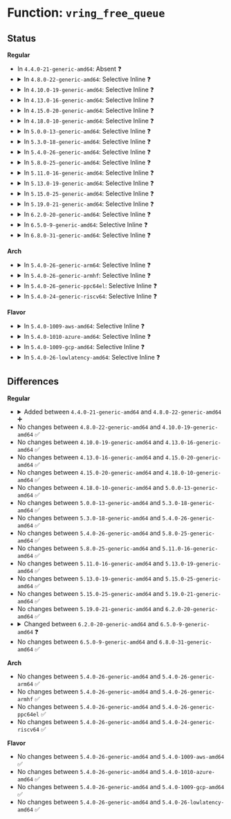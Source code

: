 # Function: <code>vring_free_queue</code>

## Status
<b>Regular</b>
<ul>
<li>
In <code>4.4.0-21-generic-amd64</code>: Absent ❓
</li>
<li>
<details>
<summary>In <code>4.8.0-22-generic-amd64</code>: Selective Inline ❓</summary>

```c
void vring_free_queue(struct virtio_device * vdev, size_t size, void * queue, dma_addr_t dma_handle)
```

```json
{
  "name": "vring_free_queue",
  "collision_type": "Unique Static",
  "inline_type": "Selective",
  "funcs": [
    {
      "addr": 18446744071584150080,
      "name": "vring_free_queue",
      "external": false,
      "loc": "drivers/virtio/virtio_ring.c:1001",
      "file": "drivers/virtio/virtio_ring.c",
      "inline": "not declared, inlined",
      "caller_inline": [],
      "caller_func": [
        "drivers/virtio/virtio_ring.c:vring_del_virtqueue",
        "drivers/virtio/virtio_ring.c:vring_create_virtqueue"
      ]
    }
  ],
  "symbols": [
    {
      "addr": 18446744071584150080,
      "name": "vring_free_queue",
      "section": ".text",
      "bind": "STB_LOCAL",
      "size": 182
    }
  ]
}
```
</details>
</li>
<li>
<details>
<summary>In <code>4.10.0-19-generic-amd64</code>: Selective Inline ❓</summary>

```c
void vring_free_queue(struct virtio_device * vdev, size_t size, void * queue, dma_addr_t dma_handle)
```

```json
{
  "name": "vring_free_queue",
  "collision_type": "Unique Static",
  "inline_type": "Selective",
  "funcs": [
    {
      "addr": 18446744071584330640,
      "name": "vring_free_queue",
      "external": false,
      "loc": "drivers/virtio/virtio_ring.c:1005",
      "file": "drivers/virtio/virtio_ring.c",
      "inline": "not declared, inlined",
      "caller_inline": [],
      "caller_func": [
        "drivers/virtio/virtio_ring.c:vring_del_virtqueue",
        "drivers/virtio/virtio_ring.c:vring_create_virtqueue"
      ]
    }
  ],
  "symbols": [
    {
      "addr": 18446744071584330640,
      "name": "vring_free_queue",
      "section": ".text",
      "bind": "STB_LOCAL",
      "size": 182
    }
  ]
}
```
</details>
</li>
<li>
<details>
<summary>In <code>4.13.0-16-generic-amd64</code>: Selective Inline ❓</summary>

```c
void vring_free_queue(struct virtio_device * vdev, size_t size, void * queue, dma_addr_t dma_handle)
```

```json
{
  "name": "vring_free_queue",
  "collision_type": "Unique Static",
  "inline_type": "Selective",
  "funcs": [
    {
      "addr": 18446744071584410656,
      "name": "vring_free_queue",
      "external": false,
      "loc": "drivers/virtio/virtio_ring.c:1050",
      "file": "drivers/virtio/virtio_ring.c",
      "inline": "not declared, inlined",
      "caller_inline": [],
      "caller_func": [
        "drivers/virtio/virtio_ring.c:vring_del_virtqueue"
      ]
    }
  ],
  "symbols": [
    {
      "addr": 18446744071584410656,
      "name": "vring_free_queue",
      "section": ".text",
      "bind": "STB_LOCAL",
      "size": 157
    }
  ]
}
```
</details>
</li>
<li>
<details>
<summary>In <code>4.15.0-20-generic-amd64</code>: Selective Inline ❓</summary>

```c
void vring_free_queue(struct virtio_device * vdev, size_t size, void * queue, dma_addr_t dma_handle)
```

```json
{
  "name": "vring_free_queue",
  "collision_type": "Unique Static",
  "inline_type": "Selective",
  "funcs": [
    {
      "addr": 18446744071584818112,
      "name": "vring_free_queue",
      "external": false,
      "loc": "drivers/virtio/virtio_ring.c:1049",
      "file": "drivers/virtio/virtio_ring.c",
      "inline": "not declared, inlined",
      "caller_inline": [],
      "caller_func": [
        "drivers/virtio/virtio_ring.c:vring_del_virtqueue"
      ]
    }
  ],
  "symbols": [
    {
      "addr": 18446744071584818112,
      "name": "vring_free_queue",
      "section": ".text",
      "bind": "STB_LOCAL",
      "size": 160
    }
  ]
}
```
</details>
</li>
<li>
<details>
<summary>In <code>4.18.0-10-generic-amd64</code>: Selective Inline ❓</summary>

```c
void vring_free_queue(struct virtio_device * vdev, size_t size, void * queue, dma_addr_t dma_handle)
```

```json
{
  "name": "vring_free_queue",
  "collision_type": "Unique Static",
  "inline_type": "Selective",
  "funcs": [
    {
      "addr": 18446744071585048608,
      "name": "vring_free_queue",
      "external": false,
      "loc": "drivers/virtio/virtio_ring.c:1048",
      "file": "drivers/virtio/virtio_ring.c",
      "inline": "not declared, inlined",
      "caller_inline": [],
      "caller_func": [
        "drivers/virtio/virtio_ring.c:vring_del_virtqueue"
      ]
    }
  ],
  "symbols": [
    {
      "addr": 18446744071585048608,
      "name": "vring_free_queue",
      "section": ".text",
      "bind": "STB_LOCAL",
      "size": 160
    }
  ]
}
```
</details>
</li>
<li>
<details>
<summary>In <code>5.0.0-13-generic-amd64</code>: Selective Inline ❓</summary>

```c
void vring_free_queue(struct virtio_device * vdev, size_t size, void * queue, dma_addr_t dma_handle)
```

```json
{
  "name": "vring_free_queue",
  "collision_type": "Unique Static",
  "inline_type": "Selective",
  "funcs": [
    {
      "addr": 18446744071585156720,
      "name": "vring_free_queue",
      "external": false,
      "loc": "drivers/virtio/virtio_ring.c:307",
      "file": "drivers/virtio/virtio_ring.c",
      "inline": "not declared, inlined",
      "caller_inline": [],
      "caller_func": [
        "drivers/virtio/virtio_ring.c:vring_del_virtqueue",
        "drivers/virtio/virtio_ring.c:vring_del_virtqueue",
        "drivers/virtio/virtio_ring.c:vring_del_virtqueue",
        "drivers/virtio/virtio_ring.c:vring_del_virtqueue",
        "drivers/virtio/virtio_ring.c:vring_create_virtqueue",
        "drivers/virtio/virtio_ring.c:vring_create_virtqueue",
        "drivers/virtio/virtio_ring.c:vring_create_virtqueue",
        "drivers/virtio/virtio_ring.c:vring_create_virtqueue"
      ]
    }
  ],
  "symbols": [
    {
      "addr": 18446744071585156720,
      "name": "vring_free_queue",
      "section": ".text",
      "bind": "STB_LOCAL",
      "size": 99
    }
  ]
}
```
</details>
</li>
<li>
<details>
<summary>In <code>5.3.0-18-generic-amd64</code>: Selective Inline ❓</summary>

```c
void vring_free_queue(struct virtio_device * vdev, size_t size, void * queue, dma_addr_t dma_handle)
```

```json
{
  "name": "vring_free_queue",
  "collision_type": "Unique Static",
  "inline_type": "Selective",
  "funcs": [
    {
      "addr": 18446744071585363888,
      "name": "vring_free_queue",
      "external": false,
      "loc": "drivers/virtio/virtio_ring.c:305",
      "file": "drivers/virtio/virtio_ring.c",
      "inline": "not declared, inlined",
      "caller_inline": [],
      "caller_func": [
        "drivers/virtio/virtio_ring.c:vring_del_virtqueue",
        "drivers/virtio/virtio_ring.c:vring_del_virtqueue",
        "drivers/virtio/virtio_ring.c:vring_del_virtqueue",
        "drivers/virtio/virtio_ring.c:vring_del_virtqueue",
        "drivers/virtio/virtio_ring.c:vring_create_virtqueue"
      ]
    }
  ],
  "symbols": [
    {
      "addr": 18446744071585363888,
      "name": "vring_free_queue",
      "section": ".text",
      "bind": "STB_LOCAL",
      "size": 99
    }
  ]
}
```
</details>
</li>
<li>
<details>
<summary>In <code>5.4.0-26-generic-amd64</code>: Selective Inline ❓</summary>

```c
void vring_free_queue(struct virtio_device * vdev, size_t size, void * queue, dma_addr_t dma_handle)
```

```json
{
  "name": "vring_free_queue",
  "collision_type": "Unique Static",
  "inline_type": "Selective",
  "funcs": [
    {
      "addr": 18446744071585502608,
      "name": "vring_free_queue",
      "external": false,
      "loc": "drivers/virtio/virtio_ring.c:305",
      "file": "drivers/virtio/virtio_ring.c",
      "inline": "not declared, inlined",
      "caller_inline": [],
      "caller_func": [
        "drivers/virtio/virtio_ring.c:vring_del_virtqueue",
        "drivers/virtio/virtio_ring.c:vring_del_virtqueue",
        "drivers/virtio/virtio_ring.c:vring_del_virtqueue",
        "drivers/virtio/virtio_ring.c:vring_del_virtqueue",
        "drivers/virtio/virtio_ring.c:vring_create_virtqueue"
      ]
    }
  ],
  "symbols": [
    {
      "addr": 18446744071585502608,
      "name": "vring_free_queue",
      "section": ".text",
      "bind": "STB_LOCAL",
      "size": 99
    }
  ]
}
```
</details>
</li>
<li>
<details>
<summary>In <code>5.8.0-25-generic-amd64</code>: Selective Inline ❓</summary>

```c
void vring_free_queue(struct virtio_device * vdev, size_t size, void * queue, dma_addr_t dma_handle)
```

```json
{
  "name": "vring_free_queue",
  "collision_type": "Unique Static",
  "inline_type": "Selective",
  "funcs": [
    {
      "addr": 18446744071586226656,
      "name": "vring_free_queue",
      "external": false,
      "loc": "drivers/virtio/virtio_ring.c:305",
      "file": "drivers/virtio/virtio_ring.c",
      "inline": "not declared, inlined",
      "caller_inline": [],
      "caller_func": [
        "drivers/virtio/virtio_ring.c:vring_del_virtqueue",
        "drivers/virtio/virtio_ring.c:vring_del_virtqueue",
        "drivers/virtio/virtio_ring.c:vring_del_virtqueue",
        "drivers/virtio/virtio_ring.c:vring_del_virtqueue",
        "drivers/virtio/virtio_ring.c:vring_create_virtqueue_split"
      ]
    }
  ],
  "symbols": [
    {
      "addr": 18446744071586226656,
      "name": "vring_free_queue",
      "section": ".text",
      "bind": "STB_LOCAL",
      "size": 66
    }
  ]
}
```
</details>
</li>
<li>
<details>
<summary>In <code>5.11.0-16-generic-amd64</code>: Selective Inline ❓</summary>

```c
void vring_free_queue(struct virtio_device * vdev, size_t size, void * queue, dma_addr_t dma_handle)
```

```json
{
  "name": "vring_free_queue",
  "collision_type": "Unique Static",
  "inline_type": "Selective",
  "funcs": [
    {
      "addr": 18446744071586346768,
      "name": "vring_free_queue",
      "external": false,
      "loc": "drivers/virtio/virtio_ring.c:305",
      "file": "drivers/virtio/virtio_ring.c",
      "inline": "not declared, inlined",
      "caller_inline": [],
      "caller_func": [
        "drivers/virtio/virtio_ring.c:vring_del_virtqueue",
        "drivers/virtio/virtio_ring.c:vring_del_virtqueue",
        "drivers/virtio/virtio_ring.c:vring_del_virtqueue",
        "drivers/virtio/virtio_ring.c:vring_del_virtqueue",
        "drivers/virtio/virtio_ring.c:vring_create_virtqueue_split"
      ]
    }
  ],
  "symbols": [
    {
      "addr": 18446744071586346768,
      "name": "vring_free_queue",
      "section": ".text",
      "bind": "STB_LOCAL",
      "size": 66
    }
  ]
}
```
</details>
</li>
<li>
<details>
<summary>In <code>5.13.0-19-generic-amd64</code>: Selective Inline ❓</summary>

```c
void vring_free_queue(struct virtio_device * vdev, size_t size, void * queue, dma_addr_t dma_handle)
```

```json
{
  "name": "vring_free_queue",
  "collision_type": "Unique Static",
  "inline_type": "Selective",
  "funcs": [
    {
      "addr": 18446744071586231120,
      "name": "vring_free_queue",
      "external": false,
      "loc": "drivers/virtio/virtio_ring.c:305",
      "file": "drivers/virtio/virtio_ring.c",
      "inline": "not declared, inlined",
      "caller_inline": [],
      "caller_func": [
        "drivers/virtio/virtio_ring.c:vring_del_virtqueue",
        "drivers/virtio/virtio_ring.c:vring_del_virtqueue",
        "drivers/virtio/virtio_ring.c:vring_del_virtqueue",
        "drivers/virtio/virtio_ring.c:vring_del_virtqueue",
        "drivers/virtio/virtio_ring.c:vring_create_virtqueue_split"
      ]
    }
  ],
  "symbols": [
    {
      "addr": 18446744071586231120,
      "name": "vring_free_queue",
      "section": ".text",
      "bind": "STB_LOCAL",
      "size": 66
    }
  ]
}
```
</details>
</li>
<li>
<details>
<summary>In <code>5.15.0-25-generic-amd64</code>: Selective Inline ❓</summary>

```c
void vring_free_queue(struct virtio_device * vdev, size_t size, void * queue, dma_addr_t dma_handle)
```

```json
{
  "name": "vring_free_queue",
  "collision_type": "Unique Static",
  "inline_type": "Selective",
  "funcs": [
    {
      "addr": 18446744071586739152,
      "name": "vring_free_queue",
      "external": false,
      "loc": "drivers/virtio/virtio_ring.c:310",
      "file": "drivers/virtio/virtio_ring.c",
      "inline": "not declared, inlined",
      "caller_inline": [],
      "caller_func": [
        "drivers/virtio/virtio_ring.c:vring_del_virtqueue",
        "drivers/virtio/virtio_ring.c:vring_del_virtqueue",
        "drivers/virtio/virtio_ring.c:vring_del_virtqueue",
        "drivers/virtio/virtio_ring.c:vring_del_virtqueue",
        "drivers/virtio/virtio_ring.c:vring_create_virtqueue_split"
      ]
    }
  ],
  "symbols": [
    {
      "addr": 18446744071586739152,
      "name": "vring_free_queue",
      "section": ".text",
      "bind": "STB_LOCAL",
      "size": 66
    }
  ]
}
```
</details>
</li>
<li>
<details>
<summary>In <code>5.19.0-21-generic-amd64</code>: Selective Inline ❓</summary>

```c
void vring_free_queue(struct virtio_device * vdev, size_t size, void * queue, dma_addr_t dma_handle)
```

```json
{
  "name": "vring_free_queue",
  "collision_type": "Unique Static",
  "inline_type": "Selective",
  "funcs": [
    {
      "addr": 18446744071588012992,
      "name": "vring_free_queue",
      "external": false,
      "loc": "drivers/virtio/virtio_ring.c:310",
      "file": "drivers/virtio/virtio_ring.c",
      "inline": "not declared, inlined",
      "caller_inline": [],
      "caller_func": [
        "drivers/virtio/virtio_ring.c:vring_del_virtqueue",
        "drivers/virtio/virtio_ring.c:vring_del_virtqueue",
        "drivers/virtio/virtio_ring.c:vring_del_virtqueue",
        "drivers/virtio/virtio_ring.c:vring_del_virtqueue",
        "drivers/virtio/virtio_ring.c:vring_create_virtqueue_split"
      ]
    }
  ],
  "symbols": [
    {
      "addr": 18446744071588012992,
      "name": "vring_free_queue",
      "section": ".text",
      "bind": "STB_LOCAL",
      "size": 100
    }
  ]
}
```
</details>
</li>
<li>
<details>
<summary>In <code>6.2.0-20-generic-amd64</code>: Selective Inline ❓</summary>

```c
void vring_free_queue(struct virtio_device * vdev, size_t size, void * queue, dma_addr_t dma_handle)
```

```json
{
  "name": "vring_free_queue",
  "collision_type": "Unique Static",
  "inline_type": "Selective",
  "funcs": [
    {
      "addr": 18446744071589385312,
      "name": "vring_free_queue",
      "external": false,
      "loc": "drivers/virtio/virtio_ring.c:332",
      "file": "drivers/virtio/virtio_ring.c",
      "inline": "not declared, inlined",
      "caller_inline": [],
      "caller_func": [
        "drivers/virtio/virtio_ring.c:vring_free",
        "drivers/virtio/virtio_ring.c:vring_free",
        "drivers/virtio/virtio_ring.c:vring_free",
        "drivers/virtio/virtio_ring.c:vring_free",
        "drivers/virtio/virtio_ring.c:virtqueue_resize",
        "drivers/virtio/virtio_ring.c:vring_create_virtqueue",
        "drivers/virtio/virtio_ring.c:vring_free_packed",
        "drivers/virtio/virtio_ring.c:vring_free_packed",
        "drivers/virtio/virtio_ring.c:vring_free_packed"
      ]
    }
  ],
  "symbols": [
    {
      "addr": 18446744071589385312,
      "name": "vring_free_queue",
      "section": ".text",
      "bind": "STB_LOCAL",
      "size": 100
    }
  ]
}
```
</details>
</li>
<li>
<details>
<summary>In <code>6.5.0-9-generic-amd64</code>: Selective Inline ❓</summary>

```c
void vring_free_queue(struct virtio_device * vdev, size_t size, void * queue, dma_addr_t dma_handle, struct device * dma_dev)
```

```json
{
  "name": "vring_free_queue",
  "collision_type": "Unique Static",
  "inline_type": "Selective",
  "funcs": [
    {
      "addr": 18446744071589684064,
      "name": "vring_free_queue",
      "external": false,
      "loc": "drivers/virtio/virtio_ring.c:337",
      "file": "drivers/virtio/virtio_ring.c",
      "inline": "not declared, inlined",
      "caller_inline": [],
      "caller_func": [
        "drivers/virtio/virtio_ring.c:vring_free",
        "drivers/virtio/virtio_ring.c:vring_free",
        "drivers/virtio/virtio_ring.c:vring_free",
        "drivers/virtio/virtio_ring.c:vring_free",
        "drivers/virtio/virtio_ring.c:virtqueue_resize",
        "drivers/virtio/virtio_ring.c:vring_free_packed",
        "drivers/virtio/virtio_ring.c:vring_free_packed",
        "drivers/virtio/virtio_ring.c:vring_free_packed",
        "drivers/virtio/virtio_ring.c:vring_create_virtqueue_split"
      ]
    }
  ],
  "symbols": [
    {
      "addr": 18446744071589684064,
      "name": "vring_free_queue",
      "section": ".text",
      "bind": "STB_LOCAL",
      "size": 102
    }
  ]
}
```
</details>
</li>
<li>
<details>
<summary>In <code>6.8.0-31-generic-amd64</code>: Selective Inline ❓</summary>

```c
void vring_free_queue(struct virtio_device * vdev, size_t size, void * queue, dma_addr_t dma_handle, struct device * dma_dev)
```

```json
{
  "name": "vring_free_queue",
  "collision_type": "Unique Static",
  "inline_type": "Selective",
  "funcs": [
    {
      "addr": 18446744071590016128,
      "name": "vring_free_queue",
      "external": false,
      "loc": "drivers/virtio/virtio_ring.c:345",
      "file": "drivers/virtio/virtio_ring.c",
      "inline": "not declared, inlined",
      "caller_inline": [],
      "caller_func": [
        "drivers/virtio/virtio_ring.c:vring_free",
        "drivers/virtio/virtio_ring.c:vring_free",
        "drivers/virtio/virtio_ring.c:vring_free",
        "drivers/virtio/virtio_ring.c:vring_free",
        "drivers/virtio/virtio_ring.c:vring_free_packed",
        "drivers/virtio/virtio_ring.c:vring_free_packed",
        "drivers/virtio/virtio_ring.c:vring_free_packed",
        "drivers/virtio/virtio_ring.c:vring_create_virtqueue_split"
      ]
    }
  ],
  "symbols": [
    {
      "addr": 18446744071590016128,
      "name": "vring_free_queue",
      "section": ".text",
      "bind": "STB_LOCAL",
      "size": 102
    }
  ]
}
```
</details>
</li>
</ul>
<b>Arch</b>
<ul>
<li>
<details>
<summary>In <code>5.4.0-26-generic-arm64</code>: Selective Inline ❓</summary>

```c
void vring_free_queue(struct virtio_device * vdev, size_t size, void * queue, dma_addr_t dma_handle)
```

```json
{
  "name": "vring_free_queue",
  "collision_type": "Unique Static",
  "inline_type": "Selective",
  "funcs": [
    {
      "addr": 18446603336498159032,
      "name": "vring_free_queue",
      "external": false,
      "loc": "drivers/virtio/virtio_ring.c:305",
      "file": "drivers/virtio/virtio_ring.c",
      "inline": "not declared, inlined",
      "caller_inline": [],
      "caller_func": [
        "drivers/virtio/virtio_ring.c:vring_del_virtqueue",
        "drivers/virtio/virtio_ring.c:vring_del_virtqueue",
        "drivers/virtio/virtio_ring.c:vring_del_virtqueue",
        "drivers/virtio/virtio_ring.c:vring_del_virtqueue",
        "drivers/virtio/virtio_ring.c:vring_create_virtqueue"
      ]
    }
  ],
  "symbols": [
    {
      "addr": 18446603336498159032,
      "name": "vring_free_queue",
      "section": ".text",
      "bind": "STB_LOCAL",
      "size": 128
    }
  ]
}
```
</details>
</li>
<li>
<details>
<summary>In <code>5.4.0-26-generic-armhf</code>: Selective Inline ❓</summary>

```c
void vring_free_queue(struct virtio_device * vdev, size_t size, void * queue, dma_addr_t dma_handle)
```

```json
{
  "name": "vring_free_queue",
  "collision_type": "Unique Static",
  "inline_type": "Selective",
  "funcs": [
    {
      "addr": 3230922880,
      "name": "vring_free_queue",
      "external": false,
      "loc": "drivers/virtio/virtio_ring.c:305",
      "file": "drivers/virtio/virtio_ring.c",
      "inline": "not declared, inlined",
      "caller_inline": [],
      "caller_func": [
        "drivers/virtio/virtio_ring.c:vring_del_virtqueue",
        "drivers/virtio/virtio_ring.c:vring_del_virtqueue",
        "drivers/virtio/virtio_ring.c:vring_del_virtqueue",
        "drivers/virtio/virtio_ring.c:vring_del_virtqueue",
        "drivers/virtio/virtio_ring.c:vring_create_virtqueue"
      ]
    }
  ],
  "symbols": [
    {
      "addr": 3230922880,
      "name": "vring_free_queue",
      "section": ".text",
      "bind": "STB_LOCAL",
      "size": 104
    }
  ]
}
```
</details>
</li>
<li>
<details>
<summary>In <code>5.4.0-26-generic-ppc64el</code>: Selective Inline ❓</summary>

```c
void vring_free_queue(struct virtio_device * vdev, size_t size, void * queue, dma_addr_t dma_handle)
```

```json
{
  "name": "vring_free_queue",
  "collision_type": "Unique Static",
  "inline_type": "Selective",
  "funcs": [
    {
      "addr": 13835058055291386192,
      "name": "vring_free_queue",
      "external": false,
      "loc": "drivers/virtio/virtio_ring.c:305",
      "file": "drivers/virtio/virtio_ring.c",
      "inline": "not declared, inlined",
      "caller_inline": [],
      "caller_func": [
        "drivers/virtio/virtio_ring.c:vring_del_virtqueue",
        "drivers/virtio/virtio_ring.c:vring_del_virtqueue",
        "drivers/virtio/virtio_ring.c:vring_del_virtqueue",
        "drivers/virtio/virtio_ring.c:vring_del_virtqueue",
        "drivers/virtio/virtio_ring.c:vring_create_virtqueue"
      ]
    }
  ],
  "symbols": [
    {
      "addr": 13835058055291386192,
      "name": "vring_free_queue",
      "section": ".text",
      "bind": "STB_LOCAL",
      "size": 112
    }
  ]
}
```
</details>
</li>
<li>
<details>
<summary>In <code>5.4.0-24-generic-riscv64</code>: Selective Inline ❓</summary>

```c
void vring_free_queue(struct virtio_device * vdev, size_t size, void * queue, dma_addr_t dma_handle)
```

```json
{
  "name": "vring_free_queue",
  "collision_type": "Unique Static",
  "inline_type": "Selective",
  "funcs": [
    {
      "addr": 18446743936275941616,
      "name": "vring_free_queue",
      "external": false,
      "loc": "drivers/virtio/virtio_ring.c:305",
      "file": "drivers/virtio/virtio_ring.c",
      "inline": "not declared, inlined",
      "caller_inline": [],
      "caller_func": [
        "drivers/virtio/virtio_ring.c:vring_del_virtqueue",
        "drivers/virtio/virtio_ring.c:vring_del_virtqueue",
        "drivers/virtio/virtio_ring.c:vring_del_virtqueue",
        "drivers/virtio/virtio_ring.c:vring_del_virtqueue",
        "drivers/virtio/virtio_ring.c:vring_create_virtqueue"
      ]
    }
  ],
  "symbols": [
    {
      "addr": 18446743936275941616,
      "name": "vring_free_queue",
      "section": ".text",
      "bind": "STB_LOCAL",
      "size": 118
    }
  ]
}
```
</details>
</li>
</ul>
<b>Flavor</b>
<ul>
<li>
<details>
<summary>In <code>5.4.0-1009-aws-amd64</code>: Selective Inline ❓</summary>

```c
void vring_free_queue(struct virtio_device * vdev, size_t size, void * queue, dma_addr_t dma_handle)
```

```json
{
  "name": "vring_free_queue",
  "collision_type": "Unique Static",
  "inline_type": "Selective",
  "funcs": [
    {
      "addr": 18446744071585264688,
      "name": "vring_free_queue",
      "external": false,
      "loc": "drivers/virtio/virtio_ring.c:305",
      "file": "drivers/virtio/virtio_ring.c",
      "inline": "not declared, inlined",
      "caller_inline": [],
      "caller_func": [
        "drivers/virtio/virtio_ring.c:vring_del_virtqueue",
        "drivers/virtio/virtio_ring.c:vring_del_virtqueue",
        "drivers/virtio/virtio_ring.c:vring_del_virtqueue",
        "drivers/virtio/virtio_ring.c:vring_del_virtqueue",
        "drivers/virtio/virtio_ring.c:vring_create_virtqueue"
      ]
    }
  ],
  "symbols": [
    {
      "addr": 18446744071585264688,
      "name": "vring_free_queue",
      "section": ".text",
      "bind": "STB_LOCAL",
      "size": 99
    }
  ]
}
```
</details>
</li>
<li>
<details>
<summary>In <code>5.4.0-1010-azure-amd64</code>: Selective Inline ❓</summary>

```c
void vring_free_queue(struct virtio_device * vdev, size_t size, void * queue, dma_addr_t dma_handle)
```

```json
{
  "name": "vring_free_queue",
  "collision_type": "Unique Static",
  "inline_type": "Selective",
  "funcs": [
    {
      "addr": 18446744071585217024,
      "name": "vring_free_queue",
      "external": false,
      "loc": "drivers/virtio/virtio_ring.c:305",
      "file": "drivers/virtio/virtio_ring.c",
      "inline": "not declared, inlined",
      "caller_inline": [],
      "caller_func": [
        "drivers/virtio/virtio_ring.c:vring_del_virtqueue",
        "drivers/virtio/virtio_ring.c:vring_del_virtqueue",
        "drivers/virtio/virtio_ring.c:vring_del_virtqueue",
        "drivers/virtio/virtio_ring.c:vring_del_virtqueue",
        "drivers/virtio/virtio_ring.c:vring_create_virtqueue"
      ]
    }
  ],
  "symbols": [
    {
      "addr": 18446744071585217024,
      "name": "vring_free_queue",
      "section": ".text",
      "bind": "STB_LOCAL",
      "size": 56
    }
  ]
}
```
</details>
</li>
<li>
<details>
<summary>In <code>5.4.0-1009-gcp-amd64</code>: Selective Inline ❓</summary>

```c
void vring_free_queue(struct virtio_device * vdev, size_t size, void * queue, dma_addr_t dma_handle)
```

```json
{
  "name": "vring_free_queue",
  "collision_type": "Unique Static",
  "inline_type": "Selective",
  "funcs": [
    {
      "addr": 18446744071585453008,
      "name": "vring_free_queue",
      "external": false,
      "loc": "drivers/virtio/virtio_ring.c:305",
      "file": "drivers/virtio/virtio_ring.c",
      "inline": "not declared, inlined",
      "caller_inline": [],
      "caller_func": [
        "drivers/virtio/virtio_ring.c:vring_del_virtqueue",
        "drivers/virtio/virtio_ring.c:vring_del_virtqueue",
        "drivers/virtio/virtio_ring.c:vring_del_virtqueue",
        "drivers/virtio/virtio_ring.c:vring_del_virtqueue",
        "drivers/virtio/virtio_ring.c:vring_create_virtqueue"
      ]
    }
  ],
  "symbols": [
    {
      "addr": 18446744071585453008,
      "name": "vring_free_queue",
      "section": ".text",
      "bind": "STB_LOCAL",
      "size": 99
    }
  ]
}
```
</details>
</li>
<li>
<details>
<summary>In <code>5.4.0-26-lowlatency-amd64</code>: Selective Inline ❓</summary>

```c
void vring_free_queue(struct virtio_device * vdev, size_t size, void * queue, dma_addr_t dma_handle)
```

```json
{
  "name": "vring_free_queue",
  "collision_type": "Unique Static",
  "inline_type": "Selective",
  "funcs": [
    {
      "addr": 18446744071585561184,
      "name": "vring_free_queue",
      "external": false,
      "loc": "drivers/virtio/virtio_ring.c:305",
      "file": "drivers/virtio/virtio_ring.c",
      "inline": "not declared, inlined",
      "caller_inline": [],
      "caller_func": [
        "drivers/virtio/virtio_ring.c:vring_del_virtqueue",
        "drivers/virtio/virtio_ring.c:vring_del_virtqueue",
        "drivers/virtio/virtio_ring.c:vring_del_virtqueue",
        "drivers/virtio/virtio_ring.c:vring_del_virtqueue",
        "drivers/virtio/virtio_ring.c:vring_create_virtqueue"
      ]
    }
  ],
  "symbols": [
    {
      "addr": 18446744071585561184,
      "name": "vring_free_queue",
      "section": ".text",
      "bind": "STB_LOCAL",
      "size": 99
    }
  ]
}
```
</details>
</li>
</ul>

## Differences
<b>Regular</b>
<ul>
<li>
<details>
<summary>Added between <code>4.4.0-21-generic-amd64</code> and <code>4.8.0-22-generic-amd64</code> ➕</summary>

```c
void vring_free_queue(struct virtio_device * vdev, size_t size, void * queue, dma_addr_t dma_handle)
```
</details>
</li>
<li>
No changes between <code>4.8.0-22-generic-amd64</code> and <code>4.10.0-19-generic-amd64</code> ✅
</li>
<li>
No changes between <code>4.10.0-19-generic-amd64</code> and <code>4.13.0-16-generic-amd64</code> ✅
</li>
<li>
No changes between <code>4.13.0-16-generic-amd64</code> and <code>4.15.0-20-generic-amd64</code> ✅
</li>
<li>
No changes between <code>4.15.0-20-generic-amd64</code> and <code>4.18.0-10-generic-amd64</code> ✅
</li>
<li>
No changes between <code>4.18.0-10-generic-amd64</code> and <code>5.0.0-13-generic-amd64</code> ✅
</li>
<li>
No changes between <code>5.0.0-13-generic-amd64</code> and <code>5.3.0-18-generic-amd64</code> ✅
</li>
<li>
No changes between <code>5.3.0-18-generic-amd64</code> and <code>5.4.0-26-generic-amd64</code> ✅
</li>
<li>
No changes between <code>5.4.0-26-generic-amd64</code> and <code>5.8.0-25-generic-amd64</code> ✅
</li>
<li>
No changes between <code>5.8.0-25-generic-amd64</code> and <code>5.11.0-16-generic-amd64</code> ✅
</li>
<li>
No changes between <code>5.11.0-16-generic-amd64</code> and <code>5.13.0-19-generic-amd64</code> ✅
</li>
<li>
No changes between <code>5.13.0-19-generic-amd64</code> and <code>5.15.0-25-generic-amd64</code> ✅
</li>
<li>
No changes between <code>5.15.0-25-generic-amd64</code> and <code>5.19.0-21-generic-amd64</code> ✅
</li>
<li>
No changes between <code>5.19.0-21-generic-amd64</code> and <code>6.2.0-20-generic-amd64</code> ✅
</li>
<li>
<details>
<summary>Changed between <code>6.2.0-20-generic-amd64</code> and <code>6.5.0-9-generic-amd64</code> ❓</summary>
<ul>
<li>
<b>Param added. </b>
<code>struct device * dma_dev</code>
</li>
</ul>
</details>
</li>
<li>
No changes between <code>6.5.0-9-generic-amd64</code> and <code>6.8.0-31-generic-amd64</code> ✅
</li>
</ul>
<b>Arch</b>
<ul>
<li>
No changes between <code>5.4.0-26-generic-amd64</code> and <code>5.4.0-26-generic-arm64</code> ✅
</li>
<li>
No changes between <code>5.4.0-26-generic-amd64</code> and <code>5.4.0-26-generic-armhf</code> ✅
</li>
<li>
No changes between <code>5.4.0-26-generic-amd64</code> and <code>5.4.0-26-generic-ppc64el</code> ✅
</li>
<li>
No changes between <code>5.4.0-26-generic-amd64</code> and <code>5.4.0-24-generic-riscv64</code> ✅
</li>
</ul>
<b>Flavor</b>
<ul>
<li>
No changes between <code>5.4.0-26-generic-amd64</code> and <code>5.4.0-1009-aws-amd64</code> ✅
</li>
<li>
No changes between <code>5.4.0-26-generic-amd64</code> and <code>5.4.0-1010-azure-amd64</code> ✅
</li>
<li>
No changes between <code>5.4.0-26-generic-amd64</code> and <code>5.4.0-1009-gcp-amd64</code> ✅
</li>
<li>
No changes between <code>5.4.0-26-generic-amd64</code> and <code>5.4.0-26-lowlatency-amd64</code> ✅
</li>
</ul>
